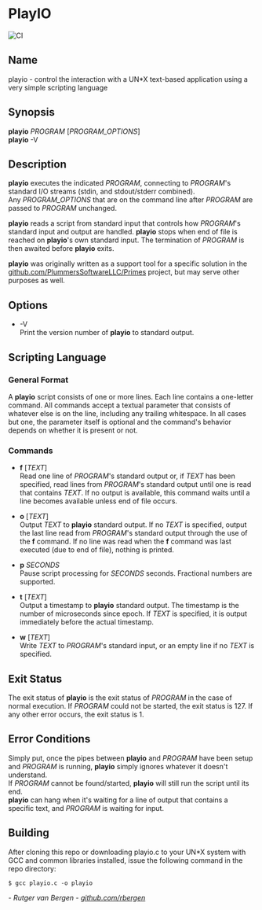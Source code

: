 # PlayIO
![CI](https://github.com/rbergen/PlayIO/actions/workflows/CI.yml/badge.svg)
## Name
playio - control the interaction with a UN*X text-based application using a very simple scripting language

## Synopsis
**playio** _PROGRAM_ [_PROGRAM_OPTIONS_]<br/>
**playio** -V

## Description
**playio** executes the indicated _PROGRAM_, connecting to _PROGRAM_'s standard I/O streams (stdin, and stdout/stderr combined).<br/>
Any _PROGRAM_OPTIONS_ that are on the command line after _PROGRAM_ are passed to _PROGRAM_ unchanged.

**playio** reads a script from standard input that controls how _PROGRAM_'s standard input and output are handled. **playio** stops when end of file is reached on **playio**'s own standard input. The termination of _PROGRAM_ is then awaited before **playio** exits.

**playio** was originally written as a support tool for a specific solution in the [github.com/PlummersSoftwareLLC/Primes](https://github.com/PlummersSoftwareLLC/Primes) project, but may serve other purposes as well.

## Options
- -V<br/>
  Print the version number of **playio** to standard output.

## Scripting Language
### General Format
A **playio** script consists of one or more lines. Each line contains a one-letter command. All commands accept a textual parameter that consists of whatever else is on the line, including any trailing whitespace. In all cases but one, the parameter itself is optional and the command's behavior depends on whether it is present or not.

### Commands
- **f** [_TEXT_]<br/>
  Read one line of _PROGRAM_'s standard output or, if _TEXT_ has been specified, read lines from _PROGRAM_'s standard output until one is read that contains _TEXT_. If no output is available, this command waits until a line becomes available unless end of file occurs.

- **o** [_TEXT_]<br/>
  Output _TEXT_ to **playio** standard output. If no _TEXT_ is specified, output the last line read from _PROGRAM_'s standard output through the use of the **f** command. If no line was read when the **f** command was last executed (due to end of file), nothing is printed.

- **p** _SECONDS_<br/>
  Pause script processing for _SECONDS_ seconds. Fractional numbers are supported.

- **t** [_TEXT_]<br/>
  Output a timestamp to **playio** standard output. The timestamp is the number of microseconds since epoch. If _TEXT_ is specified, it is output immediately before the actual timestamp.

- **w** [_TEXT_]<br/>
  Write _TEXT_ to _PROGRAM_'s standard input, or an empty line if no _TEXT_ is specified.

## Exit Status
The exit status of **playio** is the exit status of _PROGRAM_ in the case of normal execution. If _PROGRAM_ could not be started, the exit status is 127. If any other error occurs, the exit status is 1.

## Error Conditions
Simply put, once the pipes between **playio** and _PROGRAM_ have been setup and _PROGRAM_ is running, **playio** simply ignores whatever it doesn't understand.<br/>
If _PROGRAM_ cannot be found/started, **playio** will still run the script until its end.<br/> 
**playio** can hang when it's waiting for a line of output that contains a specific text, and _PROGRAM_ is waiting for input.

## Building
After cloning this repo or downloading playio.c to your UN*X system with GCC and common libraries installed, issue the following command in the repo directory:
```
$ gcc playio.c -o playio
``` 

_- Rutger van Bergen - [github.com/rbergen](https://github.com/rbergen)_
